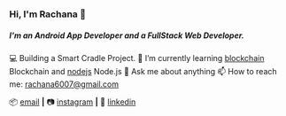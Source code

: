 ### Hi, I'm Rachana 👋

##### I'm an Android App Developer and a FullStack Web Developer.

💻 Building a Smart Cradle Project. 
🌱 I’m currently learning [blockchain] Blockchain and [nodejs] Node.js
💬 Ask me about anything
📫 How to reach me: rachana6007@gmail.com



📦 [email][email] **|** 
📷 [instagram][instagram] **|** 
👔 [linkedin][linkedin]

[email]: rachana6007@gmail.com
[nodejs]: https://www.w3schools.com/nodejs/nodejs_intro.asp
[blockchain]: https://www.blockchain.com/
[instagram]: https://www.instagram.com/_t_i_c_k_l_e__s_t_a_r_/
[linkedin]: https://www.linkedin.com/in/rachana-raut-3412ab184/

